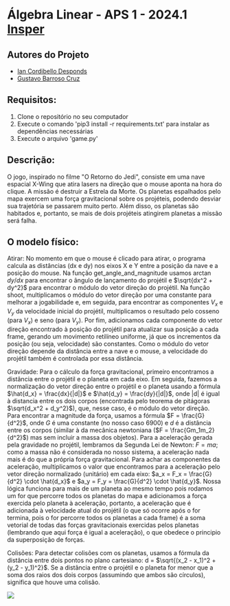 # Álgebra Linear - APS 1 - 2024.1 [Insper](https://www.insper.edu.br/pt/home)

## Autores do Projeto
- [Ian Cordibello Desponds](https://github.com/iancdesponds)
- [Gustavo Barroso Cruz](https://github.com/Gubscruz)

## Requisitos:
1. Clone o repositório no seu computador
2. Execute o comando 'pip3 install -r requirements.txt' para instalar as dependências necessárias
3. Execute o arquivo 'game.py'

## Descrição:
O jogo, inspirado no filme "O Retorno do Jedi", consiste em uma nave espacial X-Wing que atira lasers na direção que o mouse aponta na hora do clique. A missão é destruir a Estrela da Morte. Os planetas espalhados pelo mapa exercem uma força gravitacional sobre os projéteis, podendo desviar sua trajetória se passarem muito perto. Além disso, os planetas são habitados e, portanto, se mais de dois projéteis atingirem planetas a missão será falha.

## O modelo físico:
Atirar: No momento em que o mouse é clicado para atirar, o programa calcula as distâncias (dx e dy) nos eixos X e Y entre a posição da nave e a posição do mouse. Na função get_angle_and_magnitude usamos $\arctan{dy/dx}$ para encontrar o ângulo de lançamento do projétil e $\sqrt{dx^2 + dy^2}$ para encontrar o módulo do vetor direção do projétil. Na função shoot, multiplicamos o módulo do vetor direção por uma constante para melhorar a jogabilidade e, em seguida, para encontrar as componentes $V_x$ e $V_y$ da velocidade inicial do projétil, multiplicamos o resultado pelo cosseno (para $V_x$) e seno (para $V_y$). Por fim, adicionamos cada componente do vetor direção encontrado à posição do projétil para atualizar sua posição a cada frame, gerando um movimento retilíneo uniforme, já que os incrementos da posição (ou seja, velocidade) são constantes. Como o módulo do vetor direção depende da distância entre a nave e o mouse, a velocidade do projétil também é controlada por essa distância.

Gravidade: Para o cálculo da força gravitacional, primeiro encontramos a distância entre o projétil e o planeta em cada eixo. Em seguida, fazemos a normalização do vetor direção entre o projétil e o planeta usando a fórmula $\hat{d_x} = \frac{dx}{|d|}$ e $\hat{d_y} = \frac{dy}{|d|}$, onde |d| é igual à distancia entre os dois corpos (encontrada pelo teorema de pitágoras $\sqrt{d_x^2 + d_y^2}$), que, nesse caso, é o módulo do vetor direção. Para encontrar a magnitude da força, usamos a fórmula $F = \frac{G}{d^2}$, onde $G$ é uma constante (no nosso caso 6900) e $d$ é a distância entre os corpos (similar à da mecânica newtoniana ($F = \frac{Gm_1m_2}{d^2}$) mas sem incluir a massa dos objetos). Para a aceleração gerada pela gravidade no projétil, lembramos da Segunda Lei de Newton: $F = ma$; como a massa não é considerada no nosso sistema, a aceleração nada mais é do que a própria força gravitacional. Para achar as componentes da aceleração, multiplicamos o valor que encontramos para a aceleração pelo vetor direção normalizado (unitário) em cada eixo: $a_x = F_x = \frac{G}{d^2} \cdot \hat{d_x}$ e $a_y = F_y = \frac{G}{d^2} \cdot \hat{d_y}$. Nossa lógica funciona para mais de um planeta ao mesmo tempo pois rodamos um for que percorre todos os planetas do mapa e adicionamos a força exercida pelo planeta à aceleração, portanto, a aceleração que é adicionada à velocidade atual do projétil (o que só ocorre após o for termina, pois o for percorre todos os planetas a cada frame) é a soma vetorial de todas das forças gravitacionais exercidas pelos planetas (lembrando que aqui força é igual a aceleração), o que obedece o principio da superposição de forças.

Colisões: Para detectar colisões com os planetas, usamos a fórmula da distância entre dois pontos no plano cartesiano: d = $\sqrt{(x_2 - x_1)^2 + (y_2 - y_1)^2}$. Se a distância entre o projétil e o planeta for menor que a soma dos raios dos dois corpos (assumindo que ambos são círculos), significa que houve uma colisão.

<img src="./src/gif/Gameplay.gif">
